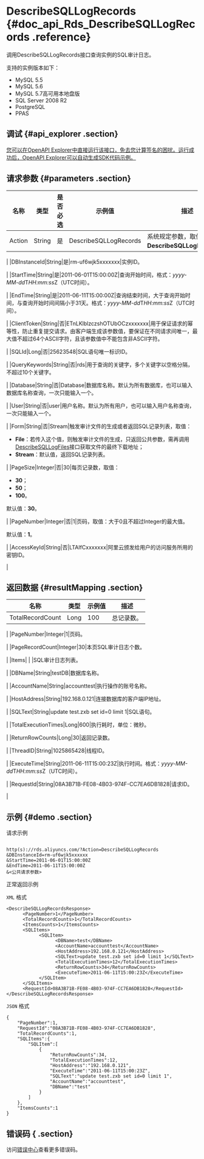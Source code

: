 # DescribeSQLLogRecords {#doc_api_Rds_DescribeSQLLogRecords .reference}

调用DescribeSQLLogRecords接口查询实例的SQL审计日志。

支持的实例版本如下：

-   MySQL 5.5
-   MySQL 5.6
-   MySQL 5.7高可用本地盘版
-   SQL Server 2008 R2
-   PostgreSQL
-   PPAS

## 调试 {#api_explorer .section}

[您可以在OpenAPI Explorer中直接运行该接口，免去您计算签名的困扰。运行成功后，OpenAPI Explorer可以自动生成SDK代码示例。](https://api.aliyun.com/#product=Rds&api=DescribeSQLLogRecords&type=RPC&version=2014-08-15)

## 请求参数 {#parameters .section}

|名称|类型|是否必选|示例值|描述|
|--|--|----|---|--|
|Action|String|是|DescribeSQLLogRecords|系统规定参数，取值：**DescribeSQLLogRecords**。

 |
|DBInstanceId|String|是|rm-uf6wjk5xxxxxxx|实例ID。

 |
|StartTime|String|是|2011-06-01T15:00:00Z|查询开始时间，格式：*yyyy-MM-dd*T*HH:mm:ss*Z（UTC时间）。

 |
|EndTime|String|是|2011-06-11T15:00:00Z|查询结束时间，大于查询开始时间，与查询开始时间间隔小于31天。格式：*yyyy-MM-dd*T*HH:mm:ss*Z（UTC时间）。

 |
|ClientToken|String|否|ETnLKlblzczshOTUbOCzxxxxxxx|用于保证请求的幂等性，防止重复提交请求。由客户端生成该参数值，要保证在不同请求间唯一，最大值不超过64个ASCII字符，且该参数值中不能包含非ASCII字符。

 |
|SQLId|Long|否|25623548|SQL语句唯一标识ID。

 |
|QueryKeywords|String|否|rds|用于查询的关键字，多个关键字以空格分隔，不超过10个关键字。

 |
|Database|String|否|Database|数据库名称。默认为所有数据库，也可以输入数据库名称查询，一次只能输入一个。

 |
|User|String|否|user|用户名称。默认为所有用户，也可以输入用户名称查询，一次只能输入一个。

 |
|Form|String|否|Stream|触发审计文件的生成或者返回SQL记录列表，取值：

 -   **File**：若传入这个值，则触发审计文件的生成，只返回公共参数，需再调用[DescribeSQLLogFiles](~~26295~~)接口获取文件的最终下载地址；
-   **Stream**：默认值，返回SQL记录列表。

 |
|PageSize|Integer|否|30|每页记录数，取值：

 -   **30**；
-   **50**；
-   **100**。

 默认值：**30**。

 |
|PageNumber|Integer|否|1|页码，取值：大于0且不超过Integer的最大值。

 默认值：**1**。

 |
|AccessKeyId|String|否|LTAIfCxxxxxxx|阿里云颁发给用户的访问服务所用的密钥ID。

 |

## 返回数据 {#resultMapping .section}

|名称|类型|示例值|描述|
|--|--|---|--|
|TotalRecordCount|Long|100|总记录数。

 |
|PageNumber|Integer|1|页码。

 |
|PageRecordCount|Integer|30|本页SQL审计日志个数。

 |
|Items| | |SQL审计日志列表。

 |
|DBName|String|testDB|数据库名称。

 |
|AccountName|String|accounttest|执行操作的账号名称。

 |
|HostAddress|String|192.168.0.121|连接数据库的客户端IP地址。

 |
|SQLText|String|update test.zxb set id=0 limit 1|SQL语句。

 |
|TotalExecutionTimes|Long|600|执行耗时，单位：微秒。

 |
|ReturnRowCounts|Long|30|返回记录数。

 |
|ThreadID|String|1025865428|线程ID。

 |
|ExecuteTime|String|2011-06-11T15:00:23Z|执行时间。格式：*yyyy-MM-dd*T*HH:mm:ss*Z（UTC时间）。

 |
|RequestId|String|08A3B71B-FE08-4B03-974F-CC7EA6DB1828|请求ID。

 |

## 示例 {#demo .section}

请求示例

``` {#request_demo}

http(s)://rds.aliyuncs.com/?Action=DescribeSQLLogRecords
&DBInstanceId=rm-uf6wjk5xxxxxx
&StartTime=2011-06-01T15:00:00Z
&EndTime=2011-06-11T15:00:00Z
&<公共请求参数>

```

正常返回示例

`XML` 格式

``` {#xml_return_success_demo}
<DescribeSQLLogRecordsResponse>
	  <PageNumber>1</PageNumber>
	  <TotalRecordCounts>1</TotalRecordCounts>
	  <ItemsCounts>1</ItemsCounts>
	  <SQLItems>
		    <SQLItem>
			      <DBName>test</DBName>
			      <AccountName>accounttest</AccountName>
			      <HostAddress>192.168.0.121</HostAddress>
			      <SQLText>update test.zxb set id=0 limit 1</SQLText>
			      <TotalExecutionTimes>12</TotalExecutionTimes>
			      <ReturnRowCounts>34</ReturnRowCounts>
			      <ExecuteTime>2011-06-11T15:00:23Z</ExecuteTime>
		    </SQLItem>
	  </SQLItems>
	  <RequestId>08A3B71B-FE08-4B03-974F-CC7EA6DB1828</RequestId></DescribeSQLLogRecordsResponse>
```

`JSON` 格式

``` {#json_return_success_demo}
{
	"PageNumber":1,
	"RequestId":"08A3B71B-FE08-4B03-974F-CC7EA6DB1828",
	"TotalRecordCounts":1,
	"SQLItems":{
		"SQLItem":[
			{
				"ReturnRowCounts":34,
				"TotalExecutionTimes":12,
				"HostAddress":"192.168.0.121",
				"ExecuteTime":"2011-06-11T15:00:23Z",
				"SQLText":"update test.zxb set id=0 limit 1",
				"AccountName":"accounttest",
				"DBName":"test"
			}
		]
	},
	"ItemsCounts":1
}
```

## 错误码 { .section}

访问[错误中心](https://error-center.alibabacloud.com/status/product/Rds)查看更多错误码。

